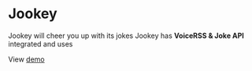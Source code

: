 # Jookey
Jookey will cheer you up with its jokes 
Jookey has **VoiceRSS & Joke API** integrated and uses <audio> element to tell you jokes.

View [demo](https://febby.github.io/Jookey/)
